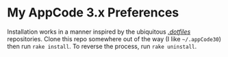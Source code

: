 # My AppCode 3.x Preferences

Installation works in a manner inspired by the ubiquitous [*.dotfiles*](https://github.com/marramgrass/dotfiles) repositories. Clone this repo somewhere out of the way (I like `~/.appCode30`) then run `rake install`. To reverse the process, run `rake uninstall`.
